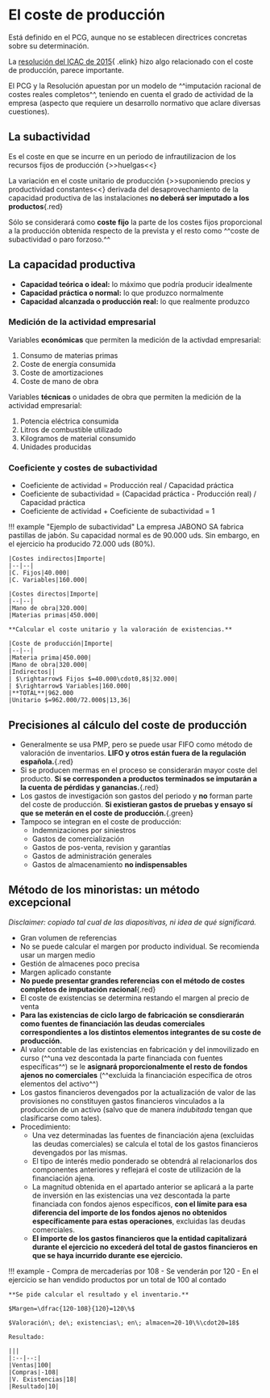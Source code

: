 # El coste de producción

Está definido en el PCG, aunque no se establecen directrices concretas sobre su determinación.

La [resolución del ICAC de 2015](https://www.supercontable.com/informacion/Contabilidad/Resolucion_de_14_de_abril_de_2015-_del_ICAC-_por_la_que_.html){ .elink} hizo algo relacionado con el coste de producción, parece importante.

El PCG y la Resolución apuestan por un modelo de ^^imputación racional de costes reales completos^^, teniendo en cuenta el grado de actividad de la empresa (aspecto que requiere un desarrollo normativo que aclare diversas cuestiones).

## La subactividad

Es el coste en que se incurre en un periodo de infrautilizacion de los recursos fijos de producción {>>huelgas<<}

La variación en el coste unitario de producción {>>suponiendo precios y productividad constantes<<} derivada del desaprovechamiento de la capacidad productiva de las instalaciones **no deberá ser imputado a los productos**{.red}

Sólo se considerará como **coste fijo** la parte de los costes fijos proporcional a la producción obtenida respecto de la prevista y el resto como ^^coste de subactividad o paro forzoso.^^

## La capacidad productiva

- **Capacidad teórica o ideal:** lo máximo que podría producir idealmente
- **Capacidad práctica o normal:** lo que produzco normalmente
- **Capacidad alcanzada o producción real:** lo que realmente produzco

### Medición de la actividad empresarial

Variables **económicas** que permiten la medición de la activdad empresarial:

1. Consumo de materias primas
2. Coste de energía consumida
3. Coste de amortizaciones
4. Coste de mano de obra

Variables **técnicas** o unidades de obra que permiten la medición de la actividad empresarial:

1. Potencia eléctrica consumida
2. Litros de combustible utilizado
3. Kilogramos de material consumido
4. Unidades producidas

### Coeficiente y costes de subactividad

- Coeficiente de actividad = Producción real / Capacidad práctica
- Coeficiente de subactividad = (Capacidad práctica - Producción real) / Capacidad práctica
- Coeficiente de actividad + Coeficiente de subactividad = 1

!!! example "Ejemplo de subactividad"
    La empresa JABONO SA fabrica pastillas de jabón. Su capacidad normal es de 90.000 uds. Sin embargo, en el ejercicio ha producido 72.000 uds (80%).

    |Costes indirectos|Importe|
    |--|--|
    |C. Fijos|40.000|
    |C. Variables|160.000|

    |Costes directos|Importe|
    |--|--|
    |Mano de obra|320.000|
    |Materias primas|450.000|

    **Calcular el coste unitario y la valoración de existencias.**

    |Coste de producción|Importe|
    |--|--|
    |Materia prima|450.000|
    |Mano de obra|320.000|
    |Indirectos||
    | $\rightarrow$ Fijos $=40.000\cdot0,8$|32.000|
    | $\rightarrow$ Variables|160.000|
    |**TOTAL**|962.000
    |Unitario $=962.000/72.000$|13,36|

## Precisiones al cálculo del coste de producción

- Generalmente se usa PMP, pero se puede usar FIFO como método de valoración de inventarios.
  **LIFO y otros están fuera de la regulación española.**{.red}
- Si se producen mermas en el proceso se considerarán mayor coste del producto.
  **Si se corresponden a productos terminados se imputarán a la cuenta de pérdidas y ganancias.**{.red}
- Los gastos de investigación son gastos del periodo y **no** forman parte del coste de producción.
  **Si existieran gastos de pruebas y ensayo sí que se meterán en el coste de producción.**{.green}
- Tampoco se integran en el coste de producción:
    - Indemnizaciones por siniestros
    - Gastos de comercialización
    - Gastos de pos-venta, revision y garantías
    - Gastos de administración generales
    - Gastos de almacenamiento **no indispensables**

## Método de los minoristas: un método excepcional

*Disclaimer: copiado tal cual de las diapositivas, ni idea de qué significará.*

- Gran volumen de referencias
- No se puede calcular el margen por producto individual. Se recomienda usar un margen medio
- Gestión de almacenes poco precisa
- Margen aplicado constante
- **No puede presentar grandes referencias con el método de costes completos de imputación racional**{.red}
- El coste de existencias se determina restando el margen al precio de venta
- **Para las existencias de ciclo largo de fabricación se consdierarán como fuentes de financiación las deudas comerciales correspondientes a los distintos elementos integrantes de su coste de producción.**
- Al valor contable de las existencias en fabricación y del inmovilizado en curso (^^una vez descontada la parte financiada con fuentes específicas^^) se le **asignará proporcionalmente el resto de fondos ajenos no comerciales** (^^excluida la financiación específica de otros elementos del activo^^)
- Los gastos financieros devengados por la actualización de valor de las provisiones no constituyen gastos financieros vinculados a la producción de un activo (salvo que de manera *indubitada* tengan que clasificarse como tales).
- Procedimiento:
    - Una vez determinadas las fuentes de financiación ajena (excluidas las deudas comerciales) se calcula el total de los gastos financieros devengados por las mismas.
    - El tipo de interés medio ponderado se obtendrá al relacionarlos dos componentes anteriores y reflejará el coste de utilización de la financiación ajena.
    - La magnitud obtenida en el apartado anterior se aplicará a la parte de inversión en las existencias una vez descontada la parte financiada con fondos ajenos específicos, **con el límite para esa diferencia del importe de los fondos ajenos no obtenidos específicamente para estas operaciones**, excluidas las deudas comerciales.
    - **El importe de los gastos financieros que la entidad capitalizará durante el ejercicio no excederá del total de gastos financieros en que se haya incurrido durante ese ejercicio.**

!!! example
    - Compra de mercaderías por 108
    - Se venderán por 120
    - En el ejercicio se han vendido productos por un total de 100 al contado

    **Se pide calcular el resultado y el inventario.**

    $Margen=\dfrac{120-108}{120}=120\%$

    $Valoración\; de\; existencias\; en\; almacen=20-10\%\cdot20=18$

    Resultado:

    |||
    |:--|--:|
    |Ventas|100|
    |Compras|-108|
    |V. Existencias|18|
    |Resultado|10|
